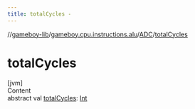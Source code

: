 ```yaml
---
title: totalCycles -
---
```

//[gameboy-lib](../../index.md)/[gameboy.cpu.instructions.alu](../index.md)/[ADC](index.md)/[totalCycles](total-cycles.md)



# totalCycles  
[jvm]  
Content  
abstract val [totalCycles](total-cycles.md): [Int](https://kotlinlang.org/api/latest/jvm/stdlib/kotlin/-int/index.html)  



